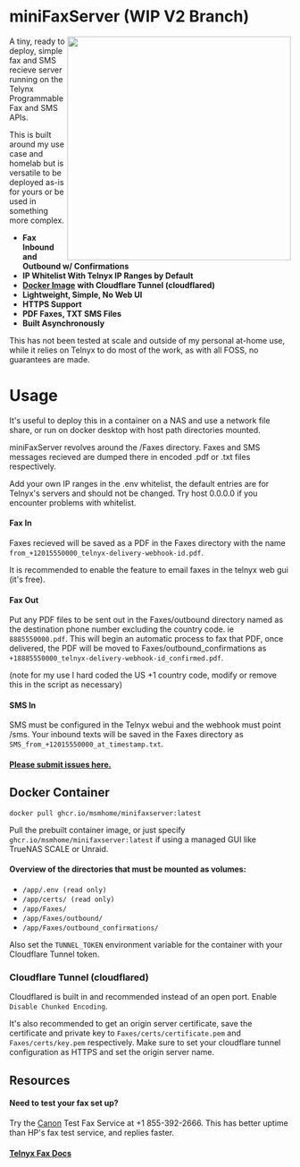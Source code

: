 # miniFaxServer (WIP V2 Branch)

<img align="right" width="400" height="400" src="https://i.imgur.com/pCU81k6.png">

A tiny, ready to deploy, simple fax and SMS recieve server running on the Telynx Programmable Fax and SMS APIs. 

This is built around my use case and homelab but is versatile to be deployed as-is for yours or be used in something more complex.
*   **Fax Inbound and Outbound w/ Confirmations**
*   **IP Whitelist With Telnyx IP Ranges by Default**
*   [**Docker Image**](https://github.com/msmhome/miniFaxServer/pkgs/container/minifaxserver/252967649?tag=main) **with Cloudflare Tunnel (cloudflared)**
*   **Lightweight, Simple, No Web UI**
*   **HTTPS Support**
*   **PDF Faxes, TXT SMS Files**
*   **Built Asynchronously**

This has not been tested at scale and outside of my personal at-home use, while it relies on Telnyx to do most of the work, as with all FOSS, no guarantees are made.

# Usage

It's useful to deploy this in a container on a NAS and use a network file share, or run on docker desktop with host path directories mounted.

miniFaxServer revolves around the /Faxes directory. Faxes and SMS messages recieved are dumped there in encoded .pdf or .txt files respectively. 

Add your own IP ranges in the .env whitelist, the default entries are for Telnyx's servers and should not be changed. Try host 0.0.0.0 if you encounter problems with whitelist.

#### Fax In

Faxes recieved will be saved as a PDF in the Faxes directory with the name `from_+12015550000_telnyx-delivery-webhook-id.pdf`.

It is recommended to enable the feature to email faxes in the telnyx web gui (it's free).

#### Fax Out

Put any PDF files to be sent out in the Faxes/outbound directory named as the destination phone number excluding the country code. ie `8885550000.pdf`. This will begin an automatic process to fax that PDF, once delivered, the PDF will be moved to Faxes/outbound\_confirmations as `+18885550000_telnyx-delivery-webhook-id_confirmed.pdf`.

(note for my use I hard coded the US +1 country code, modify or remove this in the script as necessary)

#### SMS In

SMS must be configured in the Telnyx webui and the webhook must point /sms. Your inbound texts will be saved in the Faxes directory as `SMS_from_+12015550000_at_timestamp.txt`.

#### [Please submit issues here.](https://github.com/msmhome/miniFaxServer/issues)

## Docker Container

`docker pull ghcr.io/msmhome/minifaxserver:latest`

Pull the prebuilt container image, or just specify `ghcr.io/msmhome/minifaxserver:latest` if using a managed GUI like TrueNAS SCALE or Unraid.

#### Overview of the directories that must be mounted as volumes:

*   `/app/.env (read only)`
*   `/app/certs/ (read only)`
*   `/app/Faxes/`
*   `/app/Faxes/outbound/`
*   `/app/Faxes/outbound_confirmations/`

Also set the `TUNNEL_TOKEN` environment variable for the container with your Cloudflare Tunnel token.  

### Cloudflare Tunnel (cloudflared)

Cloudflared is built in and recommended instead of an open port. Enable `Disable Chunked Encoding`. 

It's also recommended to get an origin server certificate, save the certificate and private key to `Faxes/certs/certificate.pem` and `Faxes/certs/key.pem` respectively. Make sure to set your cloudflare tunnel configuration as HTTPS and set the origin server name.  

## Resources

#### Need to test your fax set up?

Try the [Canon](https://community.usa.canon.com/t5/Desktop-Inkjet-Printers/G7020-FAX/m-p/295192/highlight/true#M17767) Test Fax Service at +1 855-392-2666. This has better uptime than HP's fax test service, and replies faster.

#### [Telnyx Fax Docs](https://developers.telnyx.com/docs/programmable-fax/get-started)
